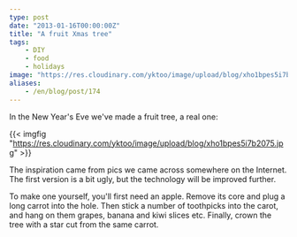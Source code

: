```yaml
---
type: post
date: "2013-01-16T00:00:00Z"
title: "A fruit Xmas tree"
tags:
    - DIY
    - food
    - holidays
image: "https://res.cloudinary.com/yktoo/image/upload/blog/xho1bpes5i7b2075.jpg"
aliases:
    - /en/blog/post/174
---
```


In the New Year's Eve we've made a fruit tree, a real one:

{{< imgfig "https://res.cloudinary.com/yktoo/image/upload/blog/xho1bpes5i7b2075.jpg" >}}

<!--more-->

The inspiration came from pics we came across somewhere on the Internet. The first version is a bit ugly, but the technology will be improved further.

To make one yourself, you'll first need an apple. Remove its core and plug a long carrot into the hole. Then stick a number of toothpicks into the carot, and hang on them grapes, banana and kiwi slices etc. Finally, crown the tree with a star cut from the same carrot.
